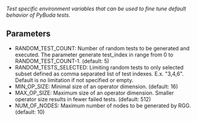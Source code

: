 
*Test specific environment variables that can be used to fine tune default behavior of PyBuda tests.*

## Parameters
 * RANDOM\_TEST\_COUNT: Number of random tests to be generated and executed. The parameter generate test_index in range from 0 to RANDOM\_TEST\_COUNT-1. (default: 5)
 * RANDOM\_TESTS\_SELECTED: Limiting random tests to only selected subset defined as comma separated list of test indexes. E.x. "3,4,6". Default is no limitation if not specified or empty.
 * MIN\_OP\_SIZE: Minimal size of an operator dimension. (default: 16)
 * MAX\_OP\_SIZE: Maximum size of an operator dimension. Smaller operator size results in fewer failed tests. (default: 512)
 * NUM\_OF\_NODES: Maximum number of nodes to be generated by RGG. (default: 10)
